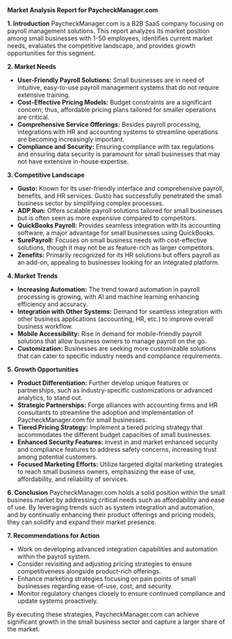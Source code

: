 **Market Analysis Report for PaycheckManager.com**

**1. Introduction**
PaycheckManager.com is a B2B SaaS company focusing on payroll management solutions. This report analyzes its market position among small businesses with 1-50 employees, identifies current market needs, evaluates the competitive landscape, and provides growth opportunities for this segment.

**2. Market Needs**

- **User-Friendly Payroll Solutions:** Small businesses are in need of intuitive, easy-to-use payroll management systems that do not require extensive training.
- **Cost-Effective Pricing Models:** Budget constraints are a significant concern; thus, affordable pricing plans tailored for smaller operations are critical.
- **Comprehensive Service Offerings:** Besides payroll processing, integrations with HR and accounting systems to streamline operations are becoming increasingly important.
- **Compliance and Security:** Ensuring compliance with tax regulations and ensuring data security is paramount for small businesses that may not have extensive in-house expertise.

**3. Competitive Landscape**

- **Gusto:** Known for its user-friendly interface and comprehensive payroll, benefits, and HR services. Gusto has successfully penetrated the small business sector by simplifying complex processes.
- **ADP Run:** Offers scalable payroll solutions tailored for small businesses but is often seen as more expensive compared to competitors.
- **QuickBooks Payroll:** Provides seamless integration with its accounting software, a major advantage for small businesses using QuickBooks.
- **SurePayroll:** Focuses on small business needs with cost-effective solutions, though it may not be as feature-rich as larger competitors.
- **Zenefits:** Primarily recognized for its HR solutions but offers payroll as an add-on, appealing to businesses looking for an integrated platform.

**4. Market Trends**

- **Increasing Automation:** The trend toward automation in payroll processing is growing, with AI and machine learning enhancing efficiency and accuracy.
- **Integration with Other Systems:** Demand for seamless integration with other business applications (accounting, HR, etc.) to improve overall business workflow.
- **Mobile Accessibility:** Rise in demand for mobile-friendly payroll solutions that allow business owners to manage payroll on the go.
- **Customization:** Businesses are seeking more customizable solutions that can cater to specific industry needs and compliance requirements.

**5. Growth Opportunities**

- **Product Differentiation:** Further develop unique features or partnerships, such as industry-specific customizations or advanced analytics, to stand out.
- **Strategic Partnerships:** Forge alliances with accounting firms and HR consultants to streamline the adoption and implementation of PaycheckManager.com for small businesses.
- **Tiered Pricing Strategy:** Implement a tiered pricing strategy that accommodates the different budget capacities of small businesses.
- **Enhanced Security Features:** Invest in and market enhanced security and compliance features to address safety concerns, increasing trust among potential customers.
- **Focused Marketing Efforts:** Utilize targeted digital marketing strategies to reach small business owners, emphasizing the ease of use, affordability, and reliability of services.

**6. Conclusion**
PaycheckManager.com holds a solid position within the small business market by addressing critical needs such as affordability and ease of use. By leveraging trends such as system integration and automation, and by continually enhancing their product offerings and pricing models, they can solidify and expand their market presence.

**7. Recommendations for Action**

- Work on developing advanced integration capabilities and automation within the payroll system.
- Consider revisiting and adjusting pricing strategies to ensure competitiveness alongside product-rich offerings.
- Enhance marketing strategies focusing on pain points of small businesses regarding ease-of-use, cost, and security.
- Monitor regulatory changes closely to ensure continued compliance and update systems proactively.

By executing these strategies, PaycheckManager.com can achieve significant growth in the small business sector and capture a larger share of the market.